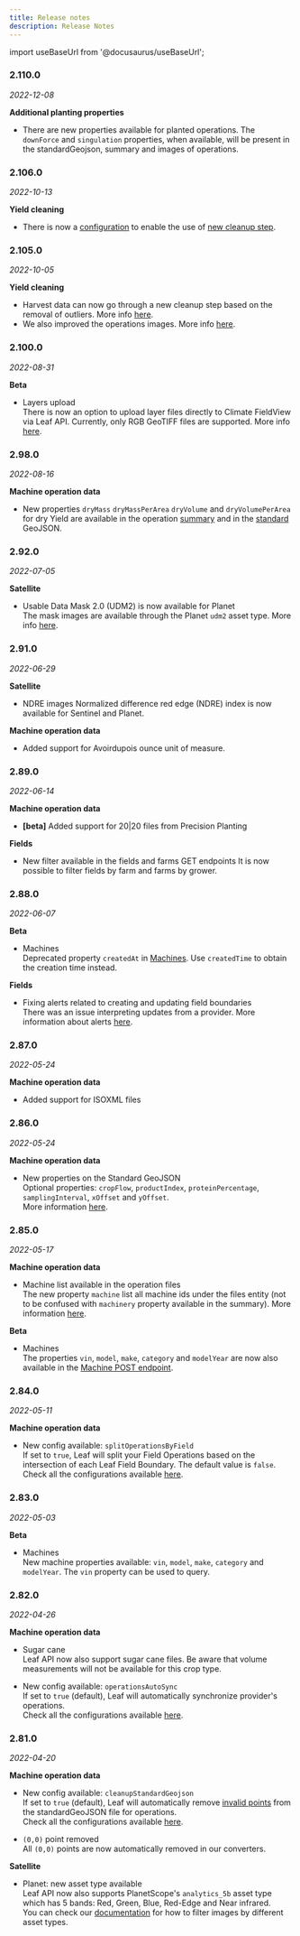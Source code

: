 ```yaml
---
title: Release notes
description: Release Notes
---
```


import useBaseUrl from '@docusaurus/useBaseUrl';

<!-- the following links are referenced throughout this document -->
[1]:  /docs/docs/satellite_endpoints#create-a-satellite-field
[2]:  /docs/docs/files_sample_output#valid-points
[3]:  /docs/docs/configurations_overview
[4]:  /docs/docs/files_endpoints#get-a-file
[5]:  /docs/docs/files_sample_output#operation-summary
[6]:  /docs/docs/beta_machines_endpoints#create-a-machine
[7]:  /docs/docs/files_sample_output#standard-geojson
[8]:  /docs/docs/beta_machines_endpoints
[9]:  /docs/docs/alerts_events/#field-boundary-events
[10]: /docs/docs/planet_overview#udm2
[11]: /docs/docs/credentials_john_deere#one-click-authentication
[12]: /docs/docs/beta_layers_endpoints#
[13]: /docs/docs/operations_sample_output#field-operations-filtered-geojson
[14]: /docs/docs/operations_sample_output#field-operations-images-v2
[15]: /docs/docs/configurations_overview#operationsfilteredgeojson


### 2.110.0
*2022-12-08*

**Additional planting properties**
- There are new properties available for planted operations.
The `downForce` and `singulation` properties, when available, will be present in the standardGeojson, summary and images of operations.

### 2.106.0
*2022-10-13*

**Yield cleaning**
- There is now a [configuration][15] to enable the use of [new cleanup step][13].


### 2.105.0
*2022-10-05*

**Yield cleaning**
- Harvest data can now go through a new cleanup step based on the removal of outliers. More info [here][13].
- We also improved the operations images. More info [here][14].


### 2.100.0
*2022-08-31*

**Beta**
- Layers upload  
There is now an option to upload layer files directly to Climate FieldView via Leaf API. Currently, only RGB GeoTIFF files are supported. More info [here][12].

### 2.98.0
*2022-08-16*

**Machine operation data**
- New properties `dryMass` `dryMassPerArea` `dryVolume` and `dryVolumePerArea` for dry Yield are available in the operation [summary][5] and in the [standard][7] GeoJSON. 

### 2.92.0
*2022-07-05*

**Satellite**
- Usable Data Mask 2.0 (UDM2) is now available for Planet  
The mask images are available through the Planet `udm2` asset type.  More info [here][10].


### 2.91.0
*2022-06-29*

**Satellite**
- NDRE images 
Normalized difference red edge (NDRE) index is now available for Sentinel and Planet.  

**Machine operation data**
- Added support for Avoirdupois ounce unit of measure.     

### 2.89.0
*2022-06-14*

**Machine operation data**
- **[beta]** Added support for 20|20 files from Precision Planting      

**Fields**
- New filter available in the fields and farms GET endpoints
It is now possible to filter fields by farm and farms by grower.     


### 2.88.0
*2022-06-07*

**Beta**
- Machines      
Deprecated property `createdAt` in [Machines][8]. Use `createdTime` to obtain the creation time instead.

**Fields**  
- Fixing alerts related to creating and updating field boundaries  
There was an issue interpreting updates from a provider. More information about alerts [here][9].

### 2.87.0
*2022-05-24*

**Machine operation data**
- Added support for ISOXML files

### 2.86.0
*2022-05-24*

**Machine operation data**
- New properties on the Standard GeoJSON  
Optional properties: `cropFlow`, `productIndex`, `proteinPercentage`, `samplingInterval`, `xOffset` and `yOffset`.  
More information [here][7].

### 2.85.0
*2022-05-17*

**Machine operation data**
- Machine list available in the operation files  
The new property `machine` list all machine ids under the files entity (not to be confused with `machinery` property available in the summary).
More information [here][5].

**Beta**
- Machines      
The properties `vin`, `model`, `make`, `category` and `modelYear` are now also available in the [Machine POST endpoint][6].


### 2.84.0
*2022-05-11*

**Machine operation data**
- New config available: `splitOperationsByField`    
If set to `true`, Leaf will split your Field Operations based on the intersection of each Leaf Field Boundary. The default value is `false`. 
Check all the configurations available [here][3].

### 2.83.0
*2022-05-03*

**Beta**
- Machines   
New machine properties available: `vin`, `model`, `make`, `category` and `modelYear`.
The `vin` property can be used to query.


### 2.82.0
*2022-04-26*

**Machine operation data**
- Sugar cane  
Leaf API now also support sugar cane files. Be aware that volume measurements will not be available for this crop type.

- New config available: `operationsAutoSync`    
If set to `true` (default), Leaf will automatically synchronize provider's operations.  
Check all the configurations available [here][3].


### 2.81.0
*2022-04-20*

**Machine operation data**
- New config available: `cleanupStandardGeojson`   
If set to `true` (default), Leaf will automatically remove [invalid points][2] from the standardGeoJSON file for operations.  
Check all the configurations available [here][3].

- `(0,0)` point removed  
All `(0,0)` points are now automatically removed in our converters.
  
**Satellite**  
- Planet: new asset type available    
Leaf API now also supports PlanetScope's `analytics_5b` asset type which has 5 bands: Red, Green, Blue, Red-Edge and Near infrared.  
You can check our [documentation][1]  for how to filter images by different asset types.


